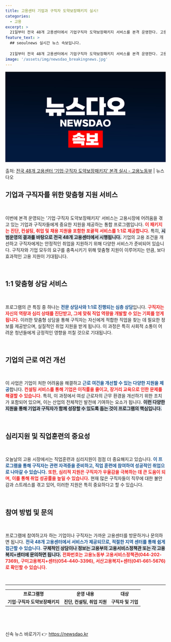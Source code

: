 ```yaml
---
title: 고용센터 기업과 구직자 도약보장패키지 실시!
categories:
  - 고용
excerpt: >
  21일부터 전국 48개 고용센터에서 기업구직자 도약보장패키지 서비스를 본격 운영한다. 고용노동부는 고용서비스…
feature_text: >
  ## seoulnews 실시간 뉴스 속보입니다.

  21일부터 전국 48개 고용센터에서 기업구직자 도약보장패키지 서비스를 본격 운영한다. 고용노동부는 고용서비스…
image: '/assets/img/newsdao_breakingnews.jpg'
---
```


![뉴스다오 속보](/assets/img/newsdao_breakingnews.jpg)

<p>출처: <a href="https://newsdao.kr/1642" rel="dofollow">전국 48개 고용센터 ‘기업·구직자 도약보장패키지’ 본격 실시 - 고용노동부</a> | 뉴스다오</p>

<h2 data-ke-size="size26">기업과 구직자를 위한 맞춤형 지원 서비스</h2>

<p data-ke-size="size16">&nbsp;</p>

<p data-ke-size="size16">이번에 본격 운영되는 '기업·구직자 도약보장패키지' 서비스는 고용시장에 어려움을 겪고 있는 기업과 구직자들에게 중요한 지원을 제공하는 통합 프로그램입니다. <b><span style="color: #ee2323;">이 패키지는 진단, 컨설팅, 취업 및 채용 지원을 포함한 포괄적 서비스를 1:1로 제공합니다.</span></b> 특히, <b><span style="background-color: #21538527;">시범운영의 결과를 바탕으로 전국 48개 고용센터에서 시행됩니다.</span></b> 기업의 고용 조건을 개선하고 구직자에게는 안정적인 취업을 지원하기 위해 다양한 서비스가 준비되어 있습니다. 구직자와 기업 모두의 요구를 충족시키기 위해 맞춤형 지원이 이루어지는 만큼, 보다 효과적인 고용 지원이 기대됩니다.</p>

<p data-ke-size="size16">&nbsp;</p>

<h2 data-ke-size="size26">1:1 맞춤형 상담 서비스</h2>

<p data-ke-size="size16">&nbsp;</p>

<p data-ke-size="size16">프로그램의 큰 특징 중 하나는 <b><span style="color: #1a5490;">전문 상담사와 1:1로 진행되는 심층 상담</span></b>입니다. <b><span style="color: #ee2323;">구직자는 자신의 역량과 심리 상태를 진단받고, 그에 맞춰 직업 역량을 개발할 수 있는 기회를 얻게 됩니다.</span></b> 이러한 맞춤형 상담을 통해 구직자는 자신에게 적합한 직업을 찾는 데 필요한 정보를 제공받으며, 실질적인 취업 지원을 받게 됩니다. 이 과정은 특히 사회적 소통이 어려운 청년들에게 긍정적인 영향을 끼칠 것으로 기대됩니다.</p>

<p data-ke-size="size16">&nbsp;</p>

<h2 data-ke-size="size26">기업의 근로 여건 개선</h2>

<p data-ke-size="size16">&nbsp;</p>

<p data-ke-size="size16">이 사업은 기업이 처한 어려움을 해결하고 <b><span style="color: #1a5490;">근로 여건을 개선할 수 있는 다양한 지원을 제공</span></b>합니다. <b><span style="color: #ee2323;">컨설팅 서비스를 통해 기업은 이직률을 줄이고, 장거리 교육으로 인한 문제를 해결할 수 있습니다.</span></b> 특히, 이 과정에서 여성 근로자의 근무 환경을 개선하기 위한 조치가 포함되어 있으며, 이는 산업의 전체적인 발전에 기여하는 요소가 됩니다. <b><span style="background-color: #21538527;">이런 다양한 지원을 통해 기업과 구직자가 함께 성장할 수 있도록 돕는 것이 프로그램의 핵심입니다.</span></b></p>

<p data-ke-size="size16">&nbsp;</p>

<h2 data-ke-size="size26">심리지원 및 직업훈련의 중요성</h2>

<p data-ke-size="size16">&nbsp;</p>

<p data-ke-size="size16">오늘날의 고용 시장에서는 직업훈련과 심리지원이 점점 더 중요해지고 있습니다. <b><span style="color: #1a5490;">이 프로그램을 통해 구직자는 관련 자격증을 준비하고, 직업 훈련에 참여하여 성공적인 취업으로 나아갈 수 있습니다.</span></b> <b><span style="color: #ee2323;">또한, 심리적 지원은 구직자가 우울감을 극복하는 데 큰 도움이 되며, 이를 통해 취업 성공률을 높일 수 있습니다.</span></b> 현재 많은 구직자들이 직무에 대한 불안감과 스트레스를 겪고 있어, 이러한 지원은 특히 중요하다고 할 수 있습니다.</p>

<p data-ke-size="size16">&nbsp;</p>

<h2 data-ke-size="size26">참여 방법 및 문의</h2>

<p data-ke-size="size16">&nbsp;</p>

<p data-ke-size="size16">프로그램에 참여하고자 하는 기업이나 구직자는 가까운 고용센터를 방문하거나 문의하면 됩니다. <b><span style="color: #1a5490;">전국 48개 고용센터에서 서비스가 제공되므로, 적절한 지역 센터를 통해 쉽게 접근할 수 있습니다.</span></b> <b><span style="background-color: #21538527;">구체적인 상담이나 정보는 고용부의 고용서비스정책관 또는 각 고용복지+센터에 문의하면 됩니다.</span></b> <b><span style="color: #ee2323;">전화번호는 고용노동부 고용서비스정책관(044-202-7369), 구미고용복지+센터(054-440-3396), 서산고용복지+센터(041-661-5676)로 확인할 수 있습니다.</span></b></p>

<p data-ke-size="size16">&nbsp;</p>

<hr>

<table style="width:100%;">
    <tr>
        <td style="text-align: center; height: 17px;"><b>프로그램명</b></td>
        <td style="text-align: center; height: 17px;"><b>운영 내용</b></td>
        <td style="text-align: center; height: 17px;"><b>대상</b></td>
    </tr>
    <tr>
        <td style="text-align: center; height: 17px;"><b>기업·구직자 도약보장패키지</b></td>
        <td style="text-align: center; height: 17px;"><b>진단, 컨설팅, 취업 지원</b></td>
        <td style="text-align: center; height: 17px;"><b>구직자 및 기업</b></td>
    </tr>
</table>

<p data-ke-size="size16">&nbsp;</p>

<p data-ke-size="size16">&nbsp;</p> 

신속 뉴스 바로가기 👉 <a href="https://newsdao.kr" rel="dofollow">https://newsdao.kr</a>



